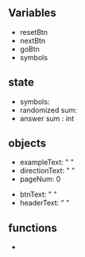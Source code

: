## Variables
- resetBtn
- nextBtn
- goBtn
- symbols

## state
- symbols: [](9)
- randomized sum: [](100)
- answer sum : int

## objects
- exampleText: " "
- directionText: " "
- pageNum: 0
<!-- page num would be updated//+1 on the "next" btn click. if the reset button was clicked it would -1-->
- btnText: " "
- headerText: " "

## functions
-


